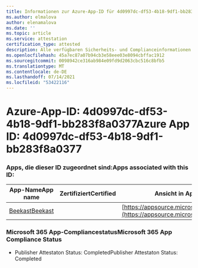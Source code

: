 ```yaml
---
title: Informationen zur Azure-App-ID für 4d0997dc-df53-4b18-9df1-bb283f8a0377
ms.author: elmalova
author: elenamalova
ms.date: ''
ms.topic: article
ms.service: attestation
certification_type: attested
description: Alle verfügbaren Sicherheits- und Complianceinformationen für 4d0997dc-df53-4b18-9df1-bb283f8a0377.
ms.openlocfilehash: 45a7ec87a07b94cb3e58eee03e8094cbffac1912
ms.sourcegitcommit: 0098942ce316ab984e09fd9d2063cbc516c8bfb5
ms.translationtype: MT
ms.contentlocale: de-DE
ms.lasthandoff: 07/14/2021
ms.locfileid: "53422116"
---
```

# <a name="azure-app-id-4d0997dc-df53-4b18-9df1-bb283f8a0377"></a><span data-ttu-id="7467a-103">Azure-App-ID: 4d0997dc-df53-4b18-9df1-bb283f8a0377</span><span class="sxs-lookup"><span data-stu-id="7467a-103">Azure App ID: 4d0997dc-df53-4b18-9df1-bb283f8a0377</span></span>


### <a name="apps-associated-with-this-id"></a><span data-ttu-id="7467a-104">Apps, die dieser ID zugeordnet sind:</span><span class="sxs-lookup"><span data-stu-id="7467a-104">Apps associated with this ID:</span></span>
| <span data-ttu-id="7467a-105">**App-Name**</span><span class="sxs-lookup"><span data-stu-id="7467a-105">**App name**</span></span> | <span data-ttu-id="7467a-106">**Zertifiziert**</span><span class="sxs-lookup"><span data-stu-id="7467a-106">**Certified**</span></span> | <span data-ttu-id="7467a-107">**Ansicht in AppSource**</span><span class="sxs-lookup"><span data-stu-id="7467a-107">**View in AppSource**</span></span> |
|-|-|-|
| [<span data-ttu-id="7467a-108">Beekast</span><span class="sxs-lookup"><span data-stu-id="7467a-108">Beekast</span></span>](https://docs.microsoft.com/en-us/microsoft-365-app-certification/forward/WA200001447) |  | [https://appsource.microsoft.com/product/office/WA200001447](https://appsource.microsoft.com/product/office/WA200001447) |

### <a name="microsoft-365-app-compliance-status"></a><span data-ttu-id="7467a-109">Microsoft 365 App-Compliancestatus</span><span class="sxs-lookup"><span data-stu-id="7467a-109">Microsoft 365 App Compliance Status</span></span>
- <span data-ttu-id="7467a-110">Publisher Attestaton Status: Completed</span><span class="sxs-lookup"><span data-stu-id="7467a-110">Publisher Attestaton Status: Completed</span></span>
